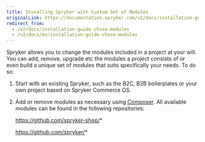 ```yaml
---
title: Installing Spryker with Custom Set of Modules
originalLink: https://documentation.spryker.com/v2/docs/installation-guide-chose-modules
redirect_from:
  - /v2/docs/installation-guide-chose-modules
  - /v2/docs/en/installation-guide-chose-modules
---
```


Spryker allows you to change the modules included in a project at your will. You can add, remove, upgrade etc the modules a project consists of or even build a unique set of modules that suits specifically your needs. To do so:

1. Start with an existing Spryker, such as the B2C, B2B boilerplates or your own project based on Spryker Commerce OS.

2. Add or remove modules as necessary using [Composer](/docs/scos/dev/developer-guides/201903.0/installation/composer.html). All available modules can be found in the following repositories:

   <https://github.com/spryker-shop/>*

   <https://github.com/spryker/>*

<!-- Last review date: November 9th, 2018 by Volodymyr Volkov -->
